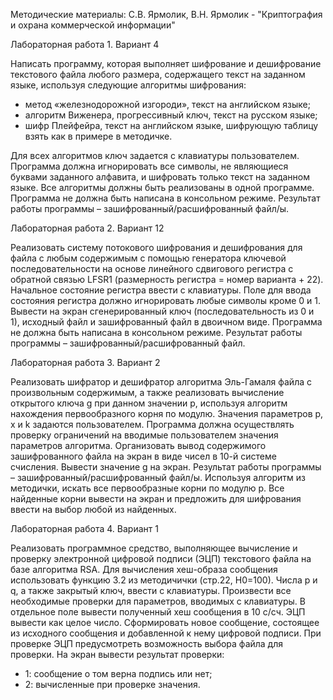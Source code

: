 Методические материалы: С.В. Ярмолик, В.Н. Ярмолик - "Криптография и охрана коммерческой информации"


Лабораторная работа 1. Вариант 4

Написать программу, которая выполняет шифрование и дешифрование текстового файла любого размера, 
содержащего текст на заданном языке, используя следующие алгоритмы шифрования:
- метод «железнодорожной изгороди», текст на английском языке;
- алгоритм Виженера, прогрессивный ключ, текст на русском языке;
- шифр Плейфейра, текст на английском языке, шифрующую таблицу взять как в примере в методичке. 

Для всех алгоритмов ключ задается с клавиатуры пользователем. Программа должна игнорировать все символы, 
не являющиеся буквами заданного алфавита, и шифровать только текст на заданном языке. 
Все алгоритмы должны быть реализованы в одной программе. Программа не должна быть написана в консольном режиме. 
Результат работы программы – зашифрованный/расшифрованный файл/ы.


Лабораторная работа 2. Вариант 12

Реализовать систему потокового шифрования и дешифрования для файла с любым содержимым с помощью генератора ключевой последовательности 
на основе линейного сдвигового регистра с обратной связью LFSR1 (размерность регистра = номер варианта + 22). 
Начальное состояние регистра ввести с клавиатуры. Поле для ввода состояния регистра должно игнорировать любые символы кроме 0 и 1. 
Вывести на экран сгенерированный ключ (последовательность из 0 и 1), исходный файл и зашифрованный файл в двоичном виде. 
Программа не должна быть написана в консольном режиме. Результат работы программы – зашифрованный/расшифрованный файл.


Лабораторная работа 3. Вариант 2

Реализовать шифратор и дешифратор алгоритма Эль-Гамаля файла c произвольным содержимым, а также реализовать вычисление открытого ключа g 
при данном значении p, используя алгоритм нахождения первообразного корня по модулю. Значения параметров p, x и k задаются пользователем. 
Программа должна осуществлять проверку ограничений на вводимые пользователем значения параметров алгоритма. 
Организовать вывод содержимого зашифрованного файла на экран в виде чисел в 10-й системе счисления. Вывести значение g на экран. 
Результат работы программы – зашифрованный/расшифрованный файл/ы. Используя алгоритм из методички, искать все первообразные корни по модулю p. 
Все найденные корни вывести на экран и предложить для шифрования ввести на выбор любой из найденных.


Лабораторная работа 4. Вариант 1

Реализовать программное средство, выполняющее вычисление и проверку электронной цифровой подписи (ЭЦП) текстового файла на базе алгоритма RSA. 
Для вычисления хеш-образа сообщения использовать функцию 3.2 из методичички (стр.22, Н0=100). Числа p и q, а также закрытый ключ, ввести с клавиатуры. 
Произвести все необходимые проверки для параметров, вводимых с клавиатуры. В отдельное поле вывести полученный хеш сообщения в 10 с/cч. 
ЭЦП вывести как целое число. Сформировать новое сообщение, состоящее из исходного сообщения и добавленной к нему цифровой подписи. 
При проверке ЭЦП предусмотреть возможность выбора файла для проверки. На экран вывести результат проверки: 
- 1: сообщение о том верна подпись или нет;
- 2: вычисленные при проверке значения.
